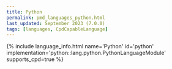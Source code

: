 ```yaml
---
title: Python
permalink: pmd_languages_python.html
last_updated: September 2023 (7.0.0)
tags: [languages, CpdCapableLanguage]
---
```


{% include language_info.html name='Python' id='python' implementation='python::lang.python.PythonLanguageModule' supports_cpd=true %}
